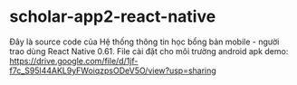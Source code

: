 # scholar-app2-react-native
Đây là source code của Hệ thống thông tin học bổng bản mobile - người trao dùng React Native 0.61.
File cài đặt cho môi trường android apk demo: https://drive.google.com/file/d/1jf-f7c_S95l44AKL9yFWoiqzpsODeV5O/view?usp=sharing


